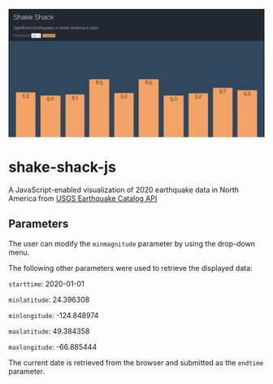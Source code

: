 ![shake-shack-js](./shake-shack-js.png)
# shake-shack-js

A JavaScript-enabled visualization of 2020 earthquake data in North America from [USGS Earthquake Catalog API](https://earthquake.usgs.gov/fdsnws/event/1/)

## Parameters
The user can modify the `minmagnitude` parameter by using the drop-down menu.

The following other parameters were used to retrieve the displayed data:

`starttime`: 2020-01-01

`minlatitude`: 24.396308

`minlongitude`: -124.848974

`maxlatitude`: 49.384358

`maxlongitude`: -66.885444

The current date is retrieved from the browser and submitted as the `endtime` parameter.
